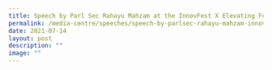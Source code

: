 ```yaml
---
title: Speech by Parl Sec Rahayu Mahzam at the InnovFest X Elevating Founders Asia
permalink: /media-centre/speeches/speech-by-parlsec-rahayu-mahzam-innovfestxelevating-founders-asia/
date: 2021-07-14
layout: post
description: ""
image: ""
---
```


